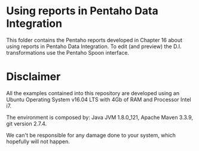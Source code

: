 Using reports in Pentaho Data Integration
===

This folder contains the Pentaho reports developed in Chapter 16 about using reports in Pentaho Data Integration.
To edit (and preview) the D.I. transformations use the Pentaho Spoon interface.

# Disclaimer

All the examples contained into this repository are developed using an Ubuntu Operating System v16.04 LTS with 4Gb of RAM and Processor Intel i7. 

The environment is composed by: Java JVM 1.8.0_121, Apache Maven 3.3.9, git version 2.7.4.

We can't be responsible for any damage done to your system, which hopefully will not happen.
